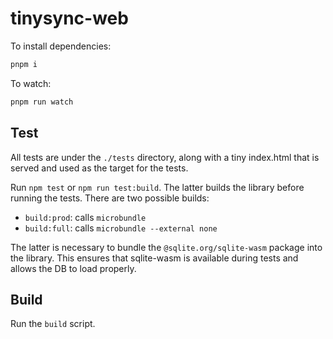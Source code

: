 # tinysync-web

To install dependencies:

```bash
pnpm i
```

To watch:

```bash
pnpm run watch
```

## Test

All tests are under the `./tests` directory, along with a tiny index.html that is served and used as the target for the tests.

Run `npm test` or `npm run test:build`. The latter builds the library before running the tests. There are two possible builds:
- `build:prod`: calls `microbundle`
- `build:full`: calls `microbundle --external none`

The latter is necessary to bundle the `@sqlite.org/sqlite-wasm` package into the library. This ensures that sqlite-wasm is available during tests and allows the DB to load properly.


## Build

Run the `build` script.
